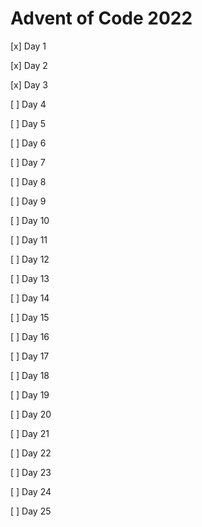 # Advent of Code 2022

[x] Day 1

[x] Day 2

[x] Day 3

[ ] Day 4

[ ] Day 5

[ ] Day 6

[ ] Day 7

[ ] Day 8

[ ] Day 9

[ ] Day 10

[ ] Day 11

[ ] Day 12

[ ] Day 13

[ ] Day 14

[ ] Day 15

[ ] Day 16

[ ] Day 17

[ ] Day 18

[ ] Day 19

[ ] Day 20

[ ] Day 21

[ ] Day 22

[ ] Day 23

[ ] Day 24

[ ] Day 25
